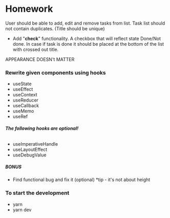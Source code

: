 # Homework

User should be able to add, edit and remove tasks from list.
Task list should not contain duplicates. (Title should be unique)
- Add "**check**" functionality. A checkbox that will reflect state Done/Not done. In case if task is done it should be placed at the bottom of the list with crossed out title.

APPEARANCE DOESN't MATTER

### Rewrite given components using hooks
- useState
- useEffect
- useContext
- useReducer
- useCallback
- useMemo
- useRef
###### **The following hooks are optional!**
- useImperativeHandle
- useLayoutEffect
- useDebugValue

##### **BONUS**
- Find functional bug and fix it (optional) *tip - it's not about height

### To start the development
- yarn
- yarn dev